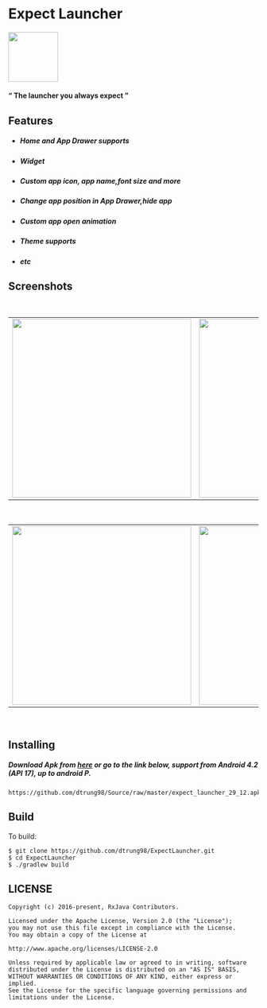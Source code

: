 # Expect Launcher
#### <img width="100" height="100" src="https://user-images.githubusercontent.com/33343210/50539724-88968f80-0bb7-11e9-96da-abb0db95dd63.png"/>
#### “ The launcher you always expect ” 

## Features
- ##### Home and App Drawer supports
- ##### Widget
- ##### Custom app icon, app name,font size and more
- ##### Change app position in App Drawer,hide app
- ##### Custom app open animation
- ##### Theme supports
- ##### etc
## Screenshots
</br>
<div align="center">
   <table align="center" border="0" >
  <tr>
    <td>
<img width="360"
src="https://user-images.githubusercontent.com/33343210/50539488-ad890380-0bb3-11e9-8c17-31a04b92a4b0.png"/>
     <td> <img width="360"
src="https://user-images.githubusercontent.com/33343210/50539491-ae219a00-0bb3-11e9-99a1-a257c6e68370.png"/></td>
     <td> <img width="360"
src="https://user-images.githubusercontent.com/33343210/50539492-ae219a00-0bb3-11e9-8be5-b661b737e3a2.png"/></td>
     
  </table>
  </div>
</br>
<div align="center">
   <table align="center" border="0" >
  <tr>
    <td>
<img width="360"
src="https://user-images.githubusercontent.com/33343210/50539493-aeba3080-0bb3-11e9-9ead-1730ddc82245.png"/>
     <td> <img width="360"
src="https://user-images.githubusercontent.com/33343210/50539490-ae219a00-0bb3-11e9-87a2-4d508c8b17bc.png"/></td>
     <td> <img width="360"
src="https://user-images.githubusercontent.com/33343210/50539489-ad890380-0bb3-11e9-9a7f-bcb651af1e63.png"/></td>
     
  </table>
  </div>
</br>

## Installing
##### Download Apk from [here](https://github.com/dtrung98/Source/raw/master/expect_launcher_29_12.apk) or go to the link below, support from Android 4.2 (API 17), up to android P.
```
https://github.com/dtrung98/Source/raw/master/expect_launcher_29_12.apk
```
## Build

To build:

```
$ git clone https://github.com/dtrung98/ExpectLauncher.git
$ cd ExpectLauncher
$ ./gradlew build
```
## LICENSE

    Copyright (c) 2016-present, RxJava Contributors.

    Licensed under the Apache License, Version 2.0 (the "License");
    you may not use this file except in compliance with the License.
    You may obtain a copy of the License at

    http://www.apache.org/licenses/LICENSE-2.0

    Unless required by applicable law or agreed to in writing, software
    distributed under the License is distributed on an "AS IS" BASIS,
    WITHOUT WARRANTIES OR CONDITIONS OF ANY KIND, either express or implied.
    See the License for the specific language governing permissions and
    limitations under the License.
